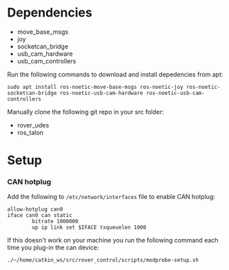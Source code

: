 # Dependencies
* move_base_msgs
* joy
* socketcan_bridge
* usb_cam_hardware
* usb_cam_controllers

Run the following commands to download and install depedencies from apt:
```
sudo apt install ros-noetic-move-base-msgs ros-noetic-joy ros-noetic-socketcan-bridge ros-noetic-usb-cam-hardware ros-noetic-usb-cam-controllers
```

Manually clone the following git repo in your src folder:
* rover_udes
* ros_talon

# Setup
### CAN hotplug
Add the following to `/etc/network/interfaces` file to enable CAN hotplug:
```
allow-hotplug can0
iface can0 can static
        bitrate 1000000
        up ip link set $IFACE txqueuelen 1000
```
If this doesn't work on your machine you run the following command each time you plug-in the can device:
```
./~/home/catkin_ws/src/rover_control/scripts/modprobe-setup.sh
```
